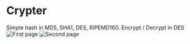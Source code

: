 # Crypter
Simple hash in MD5, SHA1, DES, RIPEMD160. Encrypt / Decrypt in DES
![First page](https://github.com/rjbarna/Crypter/blob/master/pic1.PNG?raw=true)
![Second page](https://github.com/rjbarna/Crypter/blob/master/pic2.PNG?raw=true)
